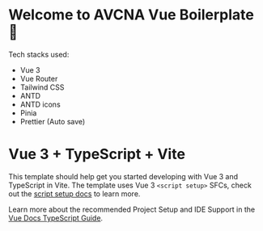 # Welcome to AVCNA Vue Boilerplate 🎀

Tech stacks used:
- Vue 3
- Vue Router
- Tailwind CSS
- ANTD
- ANTD icons
- Pinia
- Prettier (Auto save)


# Vue 3 + TypeScript + Vite

This template should help get you started developing with Vue 3 and TypeScript in Vite. The template uses Vue 3 `<script setup>` SFCs, check out the [script setup docs](https://v3.vuejs.org/api/sfc-script-setup.html#sfc-script-setup) to learn more.

Learn more about the recommended Project Setup and IDE Support in the [Vue Docs TypeScript Guide](https://vuejs.org/guide/typescript/overview.html#project-setup).
